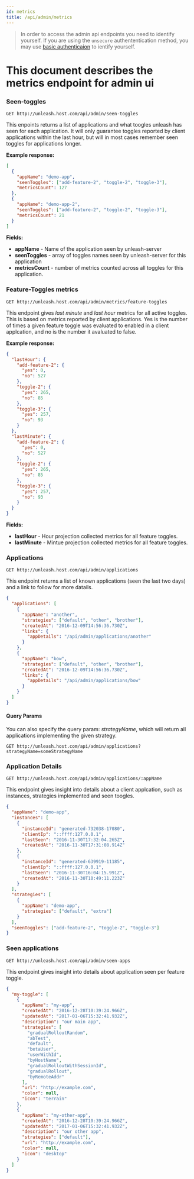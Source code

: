 ```yaml
---
id: metrics
title: /api/admin/metrics
---
```


> In order to access the admin api endpoints you need to identify yourself. If you are using the `unsecure` authententication method, you may use [basic authenticaion](https://en.wikipedia.org/wiki/Basic_access_authentication) to ientify yourself.

# This document describes the metrics endpoint for admin ui

### Seen-toggles

`GET http://unleash.host.com/api/admin/seen-toggles`

This enpoints returns a list of applications and what toogles unleash has seen for each application. It will only guarantee toggles reported by client applications within the last hour, but will in most cases remember seen toggles for applications longer.

**Example response:**

```json
[
  {
    "appName": "demo-app",
    "seenToggles": ["add-feature-2", "toggle-2", "toggle-3"],
    "metricsCount": 127
  },
  {
    "appName": "demo-app-2",
    "seenToggles": ["add-feature-2", "toggle-2", "toggle-3"],
    "metricsCount": 21
  }
]
```

**Fields:**

- **appName** - Name of the application seen by unleash-server
- **seenToggles** - array of toggles names seen by unleash-server for this application
- **metricsCount** - number of metrics counted across all toggles for this application.

### Feature-Toggles metrics

`GET http://unleash.host.com/api/admin/metrics/feature-toggles`

This endpoint gives _last minute_ and _last hour_ metrics for all active toggles. This is based on metrics reported by client applications. Yes is the number of times a given feature toggle was evaluated to enabled in a client applcation, and no is the number it avaluated to false.

**Example response:**

```json
{
  "lastHour": {
    "add-feature-2": {
      "yes": 0,
      "no": 527
    },
    "toggle-2": {
      "yes": 265,
      "no": 85
    },
    "toggle-3": {
      "yes": 257,
      "no": 93
    }
  },
  "lastMinute": {
    "add-feature-2": {
      "yes": 0,
      "no": 527
    },
    "toggle-2": {
      "yes": 265,
      "no": 85
    },
    "toggle-3": {
      "yes": 257,
      "no": 93
    }
  }
}
```

**Fields:**

- **lastHour** - Hour projection collected metrics for all feature toggles.
- **lastMinute** - Mintue projection collected metrics for all feature toggles.

### Applications

`GET http://unleash.host.com/api/admin/applications`

This endpoint returns a list of known applications (seen the last two days) and a link to follow for more datails.

```json
{
  "applications": [
    {
      "appName": "another",
      "strategies": ["default", "other", "brother"],
      "createdAt": "2016-12-09T14:56:36.730Z",
      "links": {
        "appDetails": "/api/admin/applications/another"
      }
    },
    {
      "appName": "bow",
      "strategies": ["default", "other", "brother"],
      "createdAt": "2016-12-09T14:56:36.730Z",
      "links": {
        "appDetails": "/api/admin/applications/bow"
      }
    }
  ]
}
```

#### Query Params

You can also specify the query param: _strategyName_, which will return all applications implementing the given strategy.

`GET http://unleash.host.com/api/admin/applications?strategyName=someStrategyName`

### Application Details

`GET http://unleash.host.com/api/admin/applications/:appName`

This endpoint gives insight into details about a client applcation, such as instances, strategies implemented and seen toogles.

```json
{
  "appName": "demo-app",
  "instances": [
    {
      "instanceId": "generated-732038-17080",
      "clientIp": "::ffff:127.0.0.1",
      "lastSeen": "2016-11-30T17:32:04.265Z",
      "createdAt": "2016-11-30T17:31:08.914Z"
    },
    {
      "instanceId": "generated-639919-11185",
      "clientIp": "::ffff:127.0.0.1",
      "lastSeen": "2016-11-30T16:04:15.991Z",
      "createdAt": "2016-11-30T10:49:11.223Z"
    }
  ],
  "strategies": [
    {
      "appName": "demo-app",
      "strategies": ["default", "extra"]
    }
  ],
  "seenToggles": ["add-feature-2", "toggle-2", "toggle-3"]
}
```

### Seen applications

`GET http://unleash.host.com/api/admin/seen-apps`

This endpoint gives insight into details about application seen per feature toggle.

```json
{
  "my-toggle": [
    {
      "appName": "my-app",
      "createdAt": "2016-12-28T10:39:24.966Z",
      "updatedAt": "2017-01-06T15:32:41.932Z",
      "description": "our main app",
      "strategies": [
        "gradualRolloutRandom",
        "abTest",
        "default",
        "betaUser",
        "userWithId",
        "byHostName",
        "gradualRolloutWithSessionId",
        "gradualRollout",
        "byRemoteAddr"
      ],
      "url": "http://example.com",
      "color": null,
      "icon": "terrain"
    },
    {
      "appName": "my-other-app",
      "createdAt": "2016-12-28T10:39:24.966Z",
      "updatedAt": "2017-01-06T15:32:41.932Z",
      "description": "our other app",
      "strategies": ["default"],
      "url": "http://example.com",
      "color": null,
      "icon": "desktop"
    }
  ]
}
```
